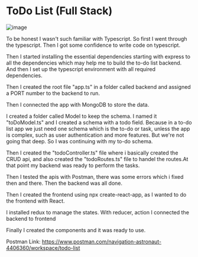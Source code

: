 # ToDo List (Full Stack)

![image](https://github.com/sarthakc20/backendDevelopmentApplications/assets/105372144/70150379-570a-4e87-9183-744e093d7e88)

To be honest I wasn't such familiar with Typescript. So first I went through the typescript. Then I got some confidence to write code on typescript.

Then I started installing the essential dependencies starting with express to all the dependencies which may help me to build the to-do list backend. And then I set up the typescript environment with all required dependencies.


Then I created the root file "app.ts" in a folder called backend and assigned a PORT number to the backend to run.


Then I connected the app with MongoDB to store the data.


I created a folder called Model to keep the schema. I named it "toDoModel.ts" and I created a schema with a todo field. Because in a to-do list app we just need one schema which is the to-do or task, unless the app is complex, such as user authentication and more features. But we're not going that deep. So I was continuing with my to-do schema.

Then I created the "todoController.ts" file where i basically created the CRUD api, and also created the "todoRoutes.ts" file to handel the routes.At that point my backend was ready to perform the tasks.

Then I tested the apis with Postman, there was some errors which i fixed then and there. Then the backend was all done.

Then I created the frontend using npx create-react-app, as I wanted to do the frontend with React.

I installed redux to manage the states. With reducer, action I connected the backend to frontend

Finally I created the components and it was ready to use.

Postman Link: https://www.postman.com/navigation-astronaut-4406360/workspace/todo-list


